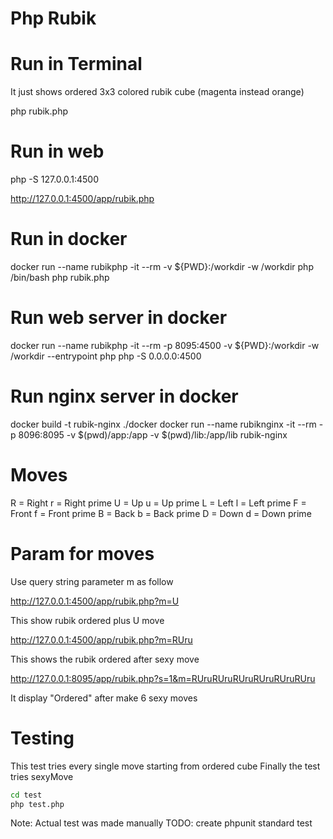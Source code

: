 # Php Rubik

# Run in Terminal 

It just shows ordered 3x3 colored rubik cube (magenta instead orange)

php rubik.php

# Run in web

php -S 127.0.0.1:4500

http://127.0.0.1:4500/app/rubik.php

# Run in docker

docker run --name rubikphp -it --rm -v ${PWD}:/workdir -w /workdir php /bin/bash
php rubik.php

# Run web server in docker

docker run --name rubikphp -it --rm -p 8095:4500 -v ${PWD}:/workdir -w /workdir --entrypoint php php -S 0.0.0.0:4500

# Run nginx server in docker

docker build -t rubik-nginx ./docker
docker run --name rubiknginx -it --rm -p 8096:8095 -v $(pwd)/app:/app -v $(pwd)/lib:/app/lib rubik-nginx

# Moves

R = Right
r = Right prime
U = Up
u = Up prime
L = Left
l = Left prime
F = Front
f = Front prime
B = Back
b = Back prime
D = Down
d = Down prime

# Param for moves

Use query string parameter m as follow

http://127.0.0.1:4500/app/rubik.php?m=U

This show rubik ordered plus U move

http://127.0.0.1:4500/app/rubik.php?m=RUru

This shows the rubik ordered after sexy move

http://127.0.0.1:8095/app/rubik.php?s=1&m=RUruRUruRUruRUruRUruRUru

It display "Ordered" after make 6 sexy moves

# Testing

This test tries every single move starting from ordered cube
Finally the test tries sexyMove

```bash
cd test
php test.php
```

Note: Actual test was made manually
TODO: create phpunit standard test

